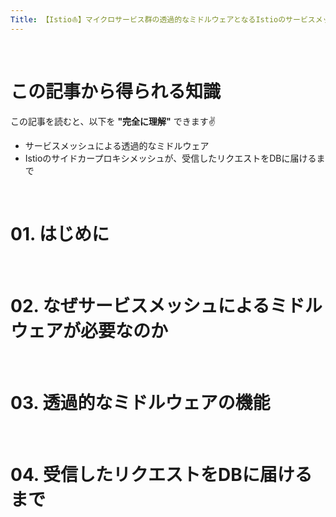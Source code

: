 ```yaml
---
Title: 【Istio⛵️】マイクロサービス群の透過的なミドルウェアとなるIstioのサービスメッシュ
---
```


<br>

# この記事から得られる知識

この記事を読むと、以下を **"完全に理解"** できます✌️

- サービスメッシュによる透過的なミドルウェア
- Istioのサイドカープロキシメッシュが、受信したリクエストをDBに届けるまで

<div hidden>

[:contents]

</div>

<br>

# 01. はじめに

<br>

# 02. なぜサービスメッシュによるミドルウェアが必要なのか

<br>

# 03. 透過的なミドルウェアの機能

<br>

# 04. 受信したリクエストをDBに届けるまで
